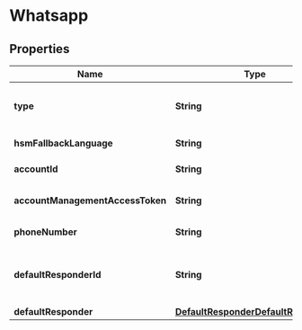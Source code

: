 

# Whatsapp

## Properties

Name | Type | Description | Notes
------------ | ------------- | ------------- | -------------
**type** | **String** | To configure a WhatsApp integration, use your WhatsApp API Client connection information. Sunshine Conversations can provide WhatsApp API Client hosting for approved brands. See our [WhatsApp guide](https://docs.smooch.io/guide/whatsapp/#whatsapp-api-client) for more details on WhatsApp API Client hosting.  |  [optional]
**hsmFallbackLanguage** | **String** | Specify a fallback language to use when sending WhatsApp message template using the short hand syntax. Defaults to en_US. See WhatsApp documentation for more info. |  [optional]
**accountId** | **String** | The business ID associated with the WhatsApp account. In combination with accountManagementAccessToken, it’s used for Message Template Reconstruction. |  [optional]
**accountManagementAccessToken** | **String** | An access token associated with the accountId used to query the WhatsApp Account Management API. In combination with accountId, it’s used for Message Template Reconstruction. |  [optional]
**phoneNumber** | **String** | The phone number that is associated with the deployment of this integration, if one exists. |  [optional] [readonly]
**defaultResponderId** | **String** | The default responder ID for the integration. This is the ID of the responder that will be used to send messages to the user. For more information, refer to the &lt;a href&#x3D;\&quot;https://developer.zendesk.com/documentation/conversations/messaging-platform/programmable-conversations/switchboard/#default-integration-assignment\&quot;&gt;Switchboard guide&lt;/a&gt;.  |  [optional]
**defaultResponder** | [**DefaultResponderDefaultResponder**](DefaultResponderDefaultResponder.md) |  |  [optional]



